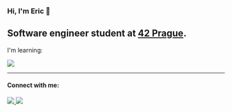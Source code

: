 ### Hi, I'm Eric 👋

Software engineer student at <a href="https://www.42prague.com">42 Prague</a>.
---
I'm learning:
<p align="left">
  <a href="https://skillicons.dev">
    <img src="https://skillicons.dev/icons?i=c,cpp,python,js,html,css,sqlite,postgres,vscode,git,github,linux" />
  </a>
</p>

---

<h4>Connect with me:</h4>

 <a href="https://www.linkedin.com/in/ericthangpham/">
  <img src="https://img.shields.io/badge/LinkedIn-0077B5?style=for-the-badge&logo=linkedin&logoColor=white" />
 </a>
 
 <a href="https://www.codewars.com/users/ericphamm">
  <img src="https://img.shields.io/badge/Codewars-B1361E?style=for-the-badge&logo=Codewars&logoColor=white" />
 </a>







<!--
**ericphamm/ericphamm** is a ✨ _special_ ✨ repository because its `README.md` (this file) appears on your GitHub profile.

Here are some ideas to get you started:

- 🔭 I’m currently working on ...
- 🌱 I’m currently learning ...
- 👯 I’m looking to collaborate on ...
- 🤔 I’m looking for help with ...
- 💬 Ask me about ...
- 📫 How to reach me: ...
- 😄 Pronouns: ...
- ⚡ Fun fact: ...
-->

